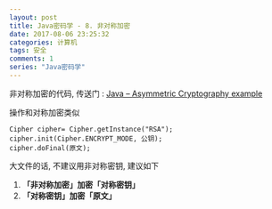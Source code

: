 ```yaml
---
layout: post
title: Java密码学 - 8. 非对称加密
date: 2017-08-06 23:25:32
categories: 计算机
tags: 安全 
comments: 1
series: "Java密码学"
---
```


﻿非对称加密的代码, 传送门 : [Java – Asymmetric Cryptography example](https://www.mkyong.com/java/java-asymmetric-cryptography-example/)

操作和对称加密类似

```
Cipher cipher= Cipher.getInstance("RSA");
cipher.init(Cipher.ENCRYPT_MODE, 公钥);
cipher.doFinal(原文);
```

大文件的话, 不建议用非对称密钥, 建议如下  

1. **「非对称加密」**加密**「对称密钥」**
2. **「对称密钥」**加密**「原文」** 